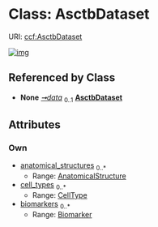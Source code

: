 
# Class: AsctbDataset




URI: [ccf:AsctbDataset](http://purl.org/ccf/AsctbDataset)


[![img](https://yuml.me/diagram/nofunky;dir:TB/class/[CellType],[Biomarker],[Biomarker]<biomarkers%200..*-++[AsctbDataset],[CellType]<cell_types%200..*-++[AsctbDataset],[AnatomicalStructure]<anatomical_structures%200..*-++[AsctbDataset],[Container]++-%20data%200..1>[AsctbDataset],[Container],[AnatomicalStructure])](https://yuml.me/diagram/nofunky;dir:TB/class/[CellType],[Biomarker],[Biomarker]<biomarkers%200..*-++[AsctbDataset],[CellType]<cell_types%200..*-++[AsctbDataset],[AnatomicalStructure]<anatomical_structures%200..*-++[AsctbDataset],[Container]++-%20data%200..1>[AsctbDataset],[Container],[AnatomicalStructure])

## Referenced by Class

 *  **None** *[➞data](container__data.md)*  <sub>0..1</sub>  **[AsctbDataset](AsctbDataset.md)**

## Attributes


### Own

 * [anatomical_structures](anatomical_structures.md)  <sub>0..\*</sub>
     * Range: [AnatomicalStructure](AnatomicalStructure.md)
 * [cell_types](cell_types.md)  <sub>0..\*</sub>
     * Range: [CellType](CellType.md)
 * [biomarkers](biomarkers.md)  <sub>0..\*</sub>
     * Range: [Biomarker](Biomarker.md)
